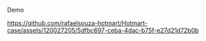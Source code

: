 Demo

https://github.com/rafaelsouza-hotmart/Hotmart-case/assets/120027205/5dfbc697-ceba-4dac-b75f-e27d21d72b0b

